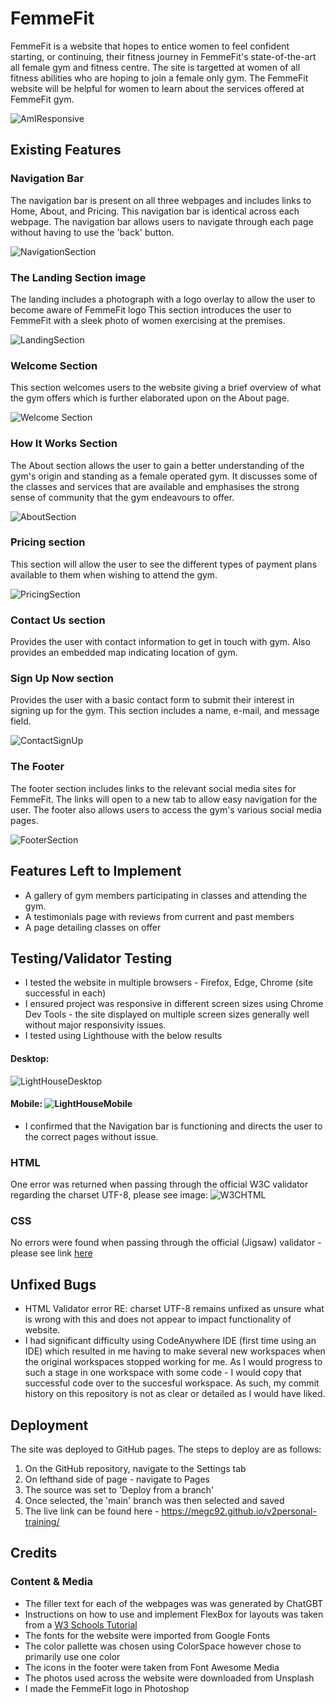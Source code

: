 # FemmeFit

FemmeFit is a website that hopes to entice women to feel confident starting, or continuing, their fitness journey in FemmeFit's state-of-the-art all female gym and fitness centre. The site is targetted at women of all fitness abilities who are hoping to join a female only gym. The FemmeFit website will be helpful for women to learn about the services offered at FemmeFit gym.

![AmIResponsive](asset/images/responsive.JPG)

## Existing Features

### Navigation Bar

The navigation bar is present on all three webpages and includes links to Home, About, and Pricing. This navigation bar is identical across each webpage. The navigation bar allows users to navigate through each page without having to use the 'back' button.

![NavigationSection](assets/images/nav-bar.JPG)

### The Landing Section image

The landing includes a photograph with a logo overlay to allow the user to become aware of FemmeFit logo
This section introduces the user to FemmeFit with a sleek photo of women exercising at the premises. 

![LandingSection](assets/images/landing-section-readme.JPG)

### Welcome Section

This section welcomes users to the website giving a brief overview of what the gym offers which is further elaborated upon on the About page. 

![Welcome Section](assets/images/welcome.JPG)

### How It Works Section

The About section allows the user to gain a better understanding of the gym's origin and standing as a female operated gym. It discusses some of the classes and services that are available and emphasises the strong sense of community that the gym endeavours to offer. 

![AboutSection](asset/images/about.JPG)


### Pricing section

This section will allow the user to see the different types of payment plans available to them when wishing to attend the gym. 

![PricingSection](assets/images/pricing.JPG)

### Contact Us section

Provides the user with contact information to get in touch with gym. Also provides an embedded map indicating location of gym. 

### Sign Up Now section

Provides the user with a basic contact form to submit their interest in signing up for the gym. This section includes a name, e-mail, and message field. 

![ContactSignUp](assets/images/Contact-signup-section-readme.JPG)

### The Footer

The footer section includes links to the relevant social media sites for FemmeFit. The links will open to a new tab to allow easy navigation for the user. The footer also allows users to access the gym's various social media pages. 

![FooterSection](assets/images/footer.JPG)

## Features Left to Implement
- A gallery of gym members participating in classes and attending the gym. 
- A testimonials page with reviews from current and past members
- A page detailing classes on offer 

## Testing/Validator Testing

- I tested the website in multiple browsers - Firefox, Edge, Chrome (site successful in each)
- I ensured project was responsive in different screen sizes using Chrome Dev Tools - the site displayed on multiple screen sizes generally well without major responsivity issues. 
- I tested using Lighthouse with the below results 
#### Desktop: 
![LightHouseDesktop](assets/images/lighthouse-desktop.JPG)
#### Mobile: ![LightHouseMobile](assets/images/lighthouse-mobile.JPG)
- I confirmed that the Navigation bar is functioning and directs the user to the correct pages without issue. 

### HTML
One error was returned when passing through the official W3C validator regarding the charset UTF-8, please see image: ![W3CHTML](assets/images/html-validation.JPG)

### CSS
No errors were found when passing through the official (Jigsaw) validator - please see link [here](https://jigsaw.w3.org/css-validator/validator?uri=https%3A%2F%2F8000-megc92-v2personal-traini-5iv6y06879.us2.codeanyapp.com%2F&profile=css3svg&usermedium=all&warning=1&vextwarning=&lang=en#css)

## Unfixed Bugs
- HTML Validator error RE: charset UTF-8 remains unfixed as unsure what is wrong with this and does not appear to impact functionality of website.
- I had significant difficulty using CodeAnywhere IDE (first time using an IDE) which resulted in me having to make several new workspaces when the original workspaces stopped working for me. As I would progress to such a stage in one workspace with some code - I would copy that successful code over to the succesful workspace. As such, my commit history on this repository is not as clear or detailed as I would have liked.  

## Deployment

The site was deployed to GitHub pages. The steps to deploy are as follows:
1. On the GitHub repository, navigate to the Settings tab
2. On lefthand side of page - navigate to Pages
3. The source was set to 'Deploy from a branch' 
4. Once selected, the 'main' branch was then selected and saved 
5. The live link can be found here - https://megc92.github.io/v2personal-training/

## Credits

### Content & Media
- The filler text for each of the webpages was was generated by ChatGBT
- Instructions on how to use and implement FlexBox for layouts was taken  from a [W3 Schools Tutorial](https://www.w3schools.com/css/css3_flexbox.asp)
- The fonts for the website were imported from Google Fonts
- The color pallette was chosen using ColorSpace however chose to primarily use one color 
- The icons in the footer were taken from Font Awesome Media
- The photos used across the website were downloaded from Unsplash
- I made the FemmeFit logo in Photoshop 
